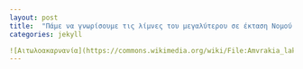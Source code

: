 ```yaml
---
layout: post
title:  "Πάμε να γνωρίσουμε τις λίμνες του μεγαλύτερου σε έκταση Νομού της Ελλάδος"
categories: jekyll

![Αιτωλοακαρνανία](https://commons.wikimedia.org/wiki/File:Amvrakia_lake.jpg)
---
```


